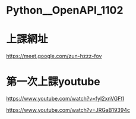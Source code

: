 # Python__OpenAPI_1102

# 上課網址
https://meet.google.com/zun-hzzz-fov

# 第一次上課youtube
https://www.youtube.com/watch?v=fyI2xnVGFfI

https://www.youtube.com/watch?v=JRGaB19394c